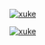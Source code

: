[![xuke](https://github-readme-stats.vercel.app/api?bg_color=ffffff&count_private=true&hide_title=true&icon_color=CE1D2D&include_all_commits=true&locale=cn&show_icons=true&text_color=718096&username=MoonShadowIllusion)](https://github.com/MoonShadowIllusion)

[![xuke](https://github-readme-stats.vercel.app/api/top-langs/?username=MoonShadowIllusion&layout=compact&locale=cn)](https://github.com/MoonShadowIllusion)
